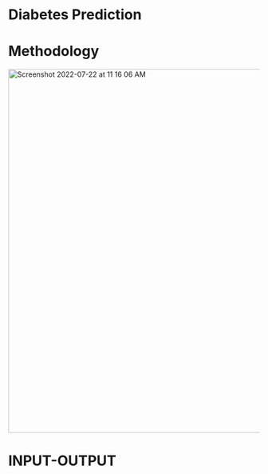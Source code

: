# Diabetes Prediction

# Methodology

<img width="728" alt="Screenshot 2022-07-22 at 11 16 06 AM" src="https://user-images.githubusercontent.com/107470535/180371610-b49c7702-d907-4732-b42e-9dfd24171d98.png">

# INPUT-OUTPUT

